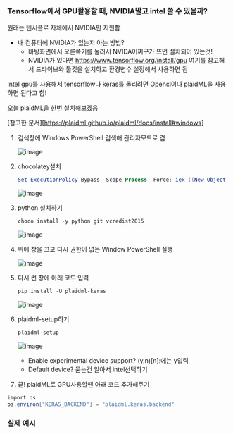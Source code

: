 ### Tensorflow에서 GPU활용할 때, NVIDIA말고 intel 쓸 수 있을까?

원래는 텐서플로 자체에서 NVIDIA만 지원함

- 내 컴퓨터에 NVIDIA가 있는지 아는 방법?
  - 바탕화면에서 오른쪽키를 눌러서 NVIDA어쩌구가 뜨면 설치되어 있는것!
  - NVIDIA가 있다면 https://www.tensorflow.org/install/gpu 여기를 참고해서 드라이브와 툴킷을 설치하고 환경변수 설정해서 사용하면 됨





intel gpu를 사용해서 tensorflow나 keras를 돌리려면 Opencl이나 plaidML을 사용하면 된다고 함!

오늘 plaidML을 한번 설치해보겠음

[참고한 문서][https://plaidml.github.io/plaidml/docs/install#windows]

1. 검색창에 Windows PowerShell 검색해 관리자모드로 켬

   ![image](https://user-images.githubusercontent.com/58683097/77889275-93ebd580-72a8-11ea-81c3-ac87aa08c57c.png)

   

2. chocolatey설치

   ```powershell
   Set-ExecutionPolicy Bypass -Scope Process -Force; iex ((New-Object System.Net.WebClient).DownloadString('https://chocolatey.org/install.ps1'))
   ```

   ![image](https://user-images.githubusercontent.com/58683097/77889363-ae25b380-72a8-11ea-9af8-00ba79162fa4.png)

   

3. python 설치하기

   ```powershell
   choco install -y python git vcredist2015
   ```

   ![image](https://user-images.githubusercontent.com/58683097/77889856-8125d080-72a9-11ea-8baa-738192f57ccc.png)

   

4. 위에 창을 끄고 다시 권한이 없는 Window PowerShell 실행

   ![image](https://user-images.githubusercontent.com/58683097/77891137-7ec47600-72ab-11ea-95fd-34f19238bbd5.png)

   

5. 다시 켠 창에 아래 코드 입력

   ```powershell
   pip install -U plaidml-keras
   ```

   ![image](https://user-images.githubusercontent.com/58683097/77891782-7587d900-72ac-11ea-9b9e-2c3ae9171fea.png)

   

6. plaidml-setup하기

   ```powershell
   plaidml-setup
   ```

   ![image](https://user-images.githubusercontent.com/58683097/77892203-2e4e1800-72ad-11ea-84dc-ec66578bbd36.png)

   - Enable experimental device support? (y,n)[n]:에는 y입력
   - Default device? 묻는건 알아서 intel선택하기

7.  끝! plaidML로 GPU사용할땐 아래 코드 추가해주기

   ```powershell
   import os
   os.environ["KERAS_BACKEND"] = "plaidml.keras.backend"
   ```





### 실제 예시

